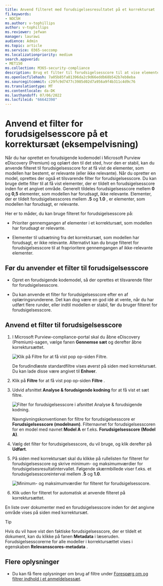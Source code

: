 ```yaml
---
title: Anvend filteret med forudsigelsesresultatet på et korrektursæt
f1.keywords:
- NOCSH
ms.author: v-tophillips
author: v-tophillips
ms.reviewer: jefwan
manager: laurawi
audience: Admin
ms.topic: article
ms.service: O365-seccomp
ms.localizationpriority: medium
search.appverid:
- MET150
ms.collection: M365-security-compliance
description: Brug et filter til forudsigelsesscore til at vise elementer, som en forudsigende kodningsmodel er forudsagt som relevant eller ikke relevant.
ms.openlocfilehash: 7a05b85fa81396da2c9d66eddb68b542b7eb8eba
ms.sourcegitcommit: c29fc9d7477c3985d02d7a956a9f4b311c4d9c76
ms.translationtype: MT
ms.contentlocale: da-DK
ms.lasthandoff: 07/06/2022
ms.locfileid: "66642398"
---
```

# <a name="apply-a-prediction-score-filter-to-a-review-set-preview"></a>Anvend et filter for forudsigelsesscore på et korrektursæt (eksempelvisning)

Når du har oprettet en forudsigende kodemodel i Microsoft Purview eDiscovery (Premium) og oplært den til det sted, hvor den er stabil, kan du anvende filteret til forudsigelsesscore for at få vist de elementer, som modellen har bestemt, er relevante (eller ikke relevante). Når du opretter en model, oprettes der også et tilsvarende filter for forudsigelsesscore. Du kan bruge dette filter til at få vist elementer, der er tildelt en forudsigelsesscore inden for et angivet område. Generelt tildeles forudsigelsesscore mellem **0** og **0,5** elementer, som modellen har forudsagt, ikke relevante. Elementer, der er tildelt forudsigelsesscores mellem **.5** og **1.0** , er elementer, som modellen har forudsagt, er relevante.

Her er to måder, du kan bruge filteret for forudsigelsesscore på:

- Prioriter gennemgangen af elementer i et korrektursæt, som modellen har forudsagt er relevante.

- Elementer til udsætning fra det korrektursæt, som modellen har forudsagt, er ikke relevante. Alternativt kan du bruge filteret for forudsigelsesscore til at fraprioritere gennemgangen af ikke-relevante elementer.

## <a name="before-you-apply-a-prediction-score-filter"></a>Før du anvender et filter til forudsigelsesscore

- Opret en forudsigende kodemodel, så der oprettes et tilsvarende filter for forudsigelsesscore.

- Du kan anvende et filter for forudsigelsesscore efter en af oplæringsrunderene. Det kan dog være en god idé at vente, når du har udført flere runder, eller indtil modellen er stabil, før du bruger filteret for forudsigelsesscore.

## <a name="apply-a-prediction-score-filter"></a>Anvend et filter til forudsigelsesscore

1. I Microsoft Purview-compliance-portal skal du åbne eDiscovery (Premium)-sagen, vælge fanen **Gennemse sæt** og derefter åbne korrektursættet.

   ![Klik på Filtre for at få vist pop op-siden Filtre.](..\media\PredictionScoreFilter0.png)   

   De forudindlæste standardfiltre vises øverst på siden med korrektursæt. Du kan lade disse være angivet til **Enhver**.

2. Klik på **Filtre** for at få vist pop op-siden **Filtre** .

3. Udvid afsnittet **Analyse & forudsigende kodning** for at få vist et sæt filtre.

      ![Filter for forudsigelsesscore i afsnittet Analyse & forudsigende kodning.](..\media\PredictionScoreFilter1.png)

   Navngivningskonventionen for filtre for forudsigelsesscore er **Forudsigelsesscore (modelnavn)**. Filternavnet for forudsigelsesscoren for en model med navnet **Model A** er f.eks. **Forudsigelsesscore (Model A)**.

4. Vælg det filter for forudsigelsesscore, du vil bruge, og klik derefter på **Udført**.

5. På siden med korrektursæt skal du klikke på rullelisten for filteret for forudsigelsesscore og skrive minimum- og maksimumværdier for forudsigelsesresultatintervallet. Følgende skærmbillede viser f.eks. et forudsigelsesscoreinterval mellem **.5** og **1.0**.

   ![Minimum- og maksimumværdier for filteret for forudsigelsesscore.](..\media\PredictionScoreFilter2.png)

6. Klik uden for filteret for automatisk at anvende filteret på korrektursættet.

  En liste over dokumenter med en forudsigelsesscore inden for det angivne område vises på siden med korrektursæt. 

  > [!TIP]
  > Hvis du vil have vist den faktiske forudsigelsesscore, der er tildelt et dokument, kan du klikke på fanen **Metadata** i læseruden. Forudsigelsesscorerne for alle modeller i korrektursættet vises i egenskaben **Relevansscores-metadata** .

## <a name="more-information"></a>Flere oplysninger

- Du kan få flere oplysninger om brug af filtre under [Forespørg om og filtrer indhold i et anmeldelsessæt](review-set-search.md).
